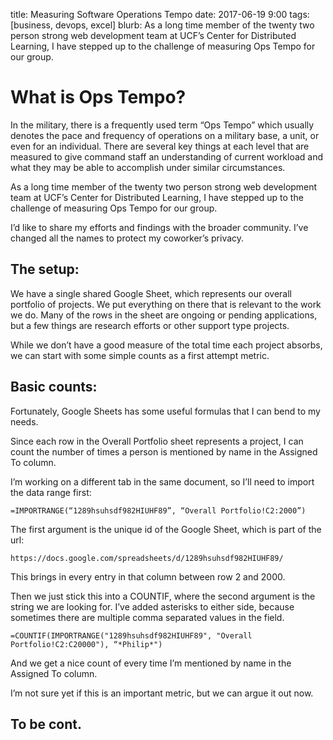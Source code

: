 title: Measuring Software Operations Tempo
date: 2017-06-19 9:00
tags: [business, devops, excel]
blurb: As a long time member of the twenty two person strong web development team at UCF’s Center for Distributed Learning, I have stepped up to the challenge of measuring Ops Tempo for our group.

# What is Ops Tempo?

In the military, there is a frequently used term “Ops Tempo” which usually denotes the pace and frequency of operations on a military base, a unit, or even for an individual. There are several key things at each level that are measured to give command staff an understanding of current workload and what they may be able to accomplish under similar circumstances.

As a long time member of the twenty two person strong web development team at UCF’s Center for Distributed Learning, I have stepped up to the challenge of measuring Ops Tempo for our group.

I’d like to share my efforts and findings with the broader community. I’ve changed all the names to protect my coworker’s privacy.

## The setup:

We have a single shared Google Sheet, which represents our overall portfolio of projects. We put everything on there that is relevant to the work we do. Many of the rows in the sheet are ongoing or pending applications, but a few things are research efforts or other support type projects.

While we don’t have a good measure of the total time each project absorbs, we can start with some simple counts as a first attempt metric.

## Basic counts:

Fortunately, Google Sheets has some useful formulas that I can bend to my needs.

Since each row in the Overall Portfolio sheet represents a project, I can count the number of times a person is mentioned by name in the Assigned To column.

I’m working on a different tab in the same document, so I’ll need to import the data range first:

`=IMPORTRANGE(“1289hsuhsdf982HIUHF89”, “Overall Portfolio!C2:2000”)`

The first argument is the unique id of the Google Sheet, which is part of the url: 

`https://docs.google.com/spreadsheets/d/1289hsuhsdf982HIUHF89/`

This brings in every entry in that column between row 2 and 2000.

Then we just stick this into a COUNTIF, where the second argument is the string we are looking for. I’ve added asterisks to either side, because sometimes there are multiple comma separated values in the field.

`=COUNTIF(IMPORTRANGE("1289hsuhsdf982HIUHF89", "Overall Portfolio!C2:C20000"), “*Philip*")`

And we get a nice count of every time I’m mentioned by name in the Assigned To column.

I’m not sure yet if this is an important metric, but we can argue it out now.

## To be cont.
